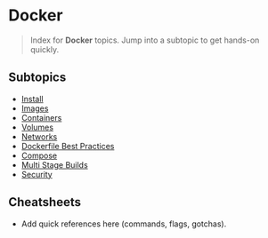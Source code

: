 # Docker

> Index for **Docker** topics. Jump into a subtopic to get hands-on quickly.

## Subtopics
<!-- SUBTOPICS_INDEX_START -->
- [Install](./install/README.md)
- [Images](./images/README.md)
- [Containers](./containers/README.md)
- [Volumes](./volumes/README.md)
- [Networks](./networks/README.md)
- [Dockerfile Best Practices](./dockerfile-best-practices/README.md)
- [Compose](./compose/README.md)
- [Multi Stage Builds](./multi-stage-builds/README.md)
- [Security](./security/README.md)
<!-- SUBTOPICS_INDEX_END -->

## Cheatsheets
- Add quick references here (commands, flags, gotchas).
